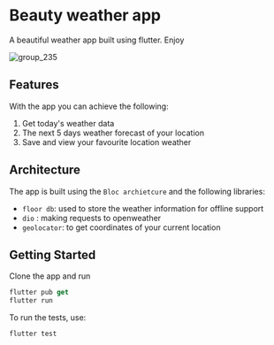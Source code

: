# Beauty weather app

A beautiful weather app built using flutter. Enjoy

![group_235](https://user-images.githubusercontent.com/23453229/164944386-38202c0b-e252-4ba2-b749-56c73aa845ca.png)

## Features
With the app you can achieve the following:
1. Get today's weather data
2. The next 5 days weather forecast of your location
3. Save and view your favourite location weather

## Architecture
The app is built using the ``Bloc archietcure`` and the following libraries:
- ``floor db``: used to store the weather information for offline support
-  ``dio`` : making requests to openweather
- ``geolocator``: to get coordinates of your current location

## Getting Started
Clone the app and run
```dart
flutter pub get
flutter run
```
To run the tests, use:
```dart
flutter test
```
